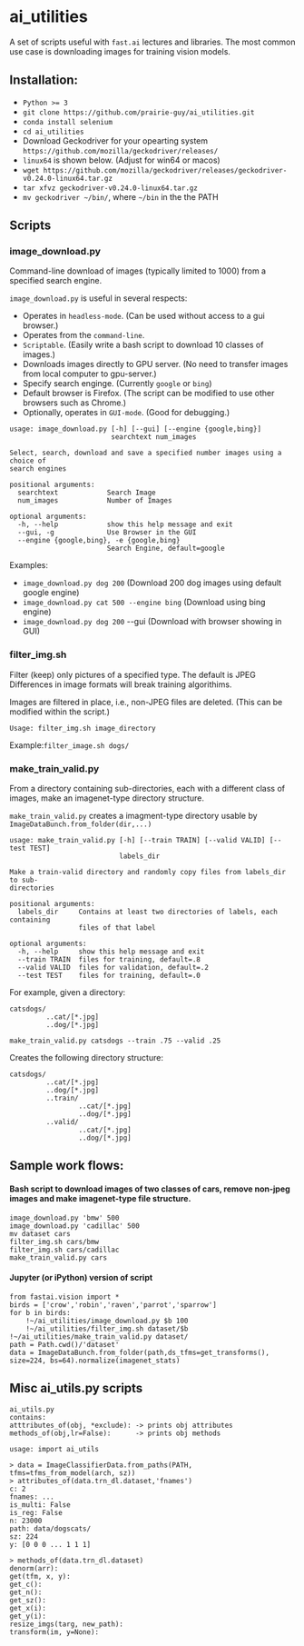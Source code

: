 # ai_utilities

A set of scripts useful with `fast.ai` lectures and libraries.
The most common use case is downloading images for training vision models.

## Installation:
- `Python >= 3`
- `git clone https://github.com/prairie-guy/ai_utilities.git `
- `conda install selenium`
- `cd ai_utilities`
- Download Geckodriver for your opearting system `https://github.com/mozilla/geckodriver/releases/` 
- `linux64` is shown below. (Adjust for win64 or macos)
- `wget https://github.com/mozilla/geckodriver/releases/geckodriver-v0.24.0-linux64.tar.gz`
- `tar xfvz geckodriver-v0.24.0-linux64.tar.gz`
- `mv geckodriver ~/bin/`, where `~/bin` in the the PATH


## Scripts
### image_download.py
Command-line download of images (typically limited to 1000) from a specified search engine.

`image_download.py` is useful in several respects:
- Operates in `headless-mode`. (Can be used without access to a gui browser.)
- Operates from the `command-line`.
- `Scriptable`. (Easily write a bash script to download 10 classes of images.)
- Downloads images directly to GPU server. (No need to transfer images from local computer to gpu-server.)
- Specify search enginge. (Currently `google` or `bing`)
- Default browser is Firefox. (The script can be modified to use other browsers such as Chrome.)
- Optionally, operates in `GUI-mode`. (Good for debugging.)
```
usage: image_download.py [-h] [--gui] [--engine {google,bing}]
                         searchtext num_images

Select, search, download and save a specified number images using a choice of
search engines

positional arguments:
  searchtext            Search Image
  num_images            Number of Images

optional arguments:
  -h, --help            show this help message and exit
  --gui, -g             Use Browser in the GUI
  --engine {google,bing}, -e {google,bing}
                        Search Engine, default=google
```

Examples:
- `image_download.py dog 200` (Download 200 dog images using default google engine)
- `image_download.py cat 500 --engine bing` (Download using bing engine)
- `image_download.py dog 200`  --gui (Download with browser showing in GUI)


### filter_img.sh
Filter (keep) only pictures of a specified type. The default is JPEG
Differences in image formats will break training algorithims.

Images are filtered in place, i.e., non-JPEG files are deleted. (This can be modified within the script.)
```
Usage: filter_img.sh image_directory
```

Example:`filter_image.sh dogs/`

### make_train_valid.py
From a directory containing sub-directories, each with a different class of images, make an imagenet-type directory structure.

`make_train_valid.py` creates a imagment-type directory usable by `ImageDataBunch.from_folder(dir,...)`
```
usage: make_train_valid.py [-h] [--train TRAIN] [--valid VALID] [--test TEST]
                           labels_dir

Make a train-valid directory and randomly copy files from labels_dir to sub-
directories

positional arguments:
  labels_dir     Contains at least two directories of labels, each containing
                 files of that label

optional arguments:
  -h, --help     show this help message and exit
  --train TRAIN  files for training, default=.8
  --valid VALID  files for validation, default=.2
  --test TEST    files for training, default=.0
```

For example, given a directory:
```
catsdogs/
         ..cat/[*.jpg]
         ..dog/[*.jpg]
``` 
```
make_train_valid.py catsdogs --train .75 --valid .25
```
Creates the following directory structure:
```
catsdogs/
         ..cat/[*.jpg]
         ..dog/[*.jpg]
         ..train/
                 ..cat/[*.jpg]
                 ..dog/[*.jpg]
         ..valid/
                 ..cat/[*.jpg]
                 ..dog/[*.jpg]
```

## Sample work flows: 

#### Bash script to download images of two classes of cars, remove non-jpeg images and make imagenet-type file structure.
```
image_download.py 'bmw' 500
image_download.py 'cadillac' 500
mv dataset cars
filter_img.sh cars/bmw
filter_img.sh cars/cadillac
make_train_valid.py cars
```

#### Jupyter (or iPython) version of script
```
from fastai.vision import *
birds = ['crow','robin','raven','parrot','sparrow']
for b in birds:
    !~/ai_utilities/image_download.py $b 100
    !~/ai_utilities/filter_img.sh dataset/$b
!~/ai_utilities/make_train_valid.py dataset/
path = Path.cwd()/'dataset'
data = ImageDataBunch.from_folder(path,ds_tfms=get_transforms(), size=224, bs=64).normalize(imagenet_stats)
```

## Misc ai_utils.py scripts

```
ai_utils.py
contains:
atttributes_of(obj, *exclude): -> prints obj attributes
methods_of(obj,lr=False):      -> prints obj methods

usage: import ai_utils

> data = ImageClassifierData.from_paths(PATH, tfms=tfms_from_model(arch, sz))
> attributes_of(data.trn_dl.dataset,'fnames')
c: 2
fnames: ...
is_multi: False
is_reg: False
n: 23000
path: data/dogscats/
sz: 224
y: [0 0 0 ... 1 1 1]

> methods_of(data.trn_dl.dataset)
denorm(arr):
get(tfm, x, y):
get_c():
get_n():
get_sz():
get_x(i):
get_y(i):
resize_imgs(targ, new_path):
transform(im, y=None):
```
